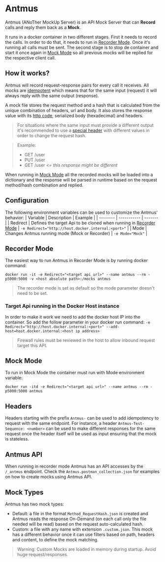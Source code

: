 # Antmus
Antmus (ANoTher MockUp Server) is an API Mock Server that can **Record** calls and reply them back as a **Mock**.

It runs in a docker container in two different stages. First it needs to record the calls. In order to do that, it needs to run in [Recorder Mode](##Recorder-Mode). Once it's running all calls must be sent. The second stage is to stop de container and start it once again in [Mock Mode](##Mock-Mode) so all previous mocks will be replied for the respective client call.

## How it works?
Antmus will record request-response pairs for every call it receives. All mocks are [idempotent](https://en.wikipedia.org/wiki/Idempotence) which means that for the same input (request) it will always reply with the same output (response). 

A mock file stores the request method and a hash that is calculated from the unique combination of headers, url and body. It also stores the response value with its [http code](https://en.wikipedia.org/wiki/List_of_HTTP_status_codes), serialized body (hexadecimal) and headers.

> For situations where the same input must provide a different output it's recommended to use a [special header](##Headers) with different values in order to change the request hash.

> Example: 
> - GET /user
> - PUT /user
> - GET /user *<= this response might be different*

When running in [Mock Mode](##Mock-Mode) all the recorded mocks will be loaded into a dictionary and the response will be parsed in runtime based on the request method/hash combination and replied.

## Configuration

The following environment variables can be used to customize the Antmus' behavior:
| Variable | Description | Example |
| -------- | ----------- | ------- |
| Redirect | Defines the target Api to be cloned when running in [Recorder Mode](##Recorder-Mode) | `-e Redirect="http://host.docker.internal:<port>"` |
| Mode | Changes Antmus running mode (Mock or Recorder) | `-e Mode="Mock"` |

## Recorder Mode
The easiest way to run Antmus in Recorder Mode is by running docker command:
```
docker run -it -e Redirect="<target api url>" --name antmus --rm -p5000:5000 -v <host absolute path>:/mocks antmus
```

> The recorder mode is set as default so the mode parameter doesn't need to be set. 

### Target Api running in the Docker Host instance
In order to make it work we need to add the docker host IP into the container. So add the follow parameter in your docker run command: `-e Redirect="http://host.docker.internal:<port>" --add-host=host.docker.internal:<host ip address>`

> Firewall rules must be reviewed in the host to allow inbound request target this API.

## Mock Mode

To run in Mock Mode the container must run with Mode environment variable:
```
docker run -itd -e Redirect="<target api url>" --name antmus --rm -p5000:5000 antmus
```

## Headers
Headers starting with the prefix `Antmus-` can be used to add idempotency to request with the same endpoint. For instance, a header `Antmus-Test-Sequence: <number>` can be used to make different responses for the same request once the header itself will be used as input ensuring that the mock is stateless. 

## Antmus API
When running in recorder mode Antmus has an API accesses by the `/_antmus` endpoint. Check the `Antmus.postman_collection.json` for examples on how to create mocks using Antmus API.

## Mock Types
Antmus has two mock types:
- Default: a file in the format `Method_RequestHash.json` is created and Antmus reads the response On-Demand (on each call only the file needed will be read) based on the request auto-calculated hash.
- Custom: a file with any name with extension `.custom.json`. This mock has a different behavior once it can use filters based on path, headers and content, to define the mock matching. 
> Warning: Custom Mocks are loaded in memory during startup. Avoid huge request/responses.
